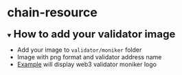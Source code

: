 # chain-resource

<details open>
  <summary><h2 style='display: inline; font-size: 24px'>How to add your validator image</h2></summary>

 - Add your image to `validator/moniker` folder
 - Image with png format and validator address name
 - [Example](https://github.com/shentufoundation/chain-resource/blob/main/validators/moniker/shentuvaloper1036rphfnyw49fzm5ajfud743j2qutlk9v8lgp2.png) will display web3 validator moniker logo 
</details>
